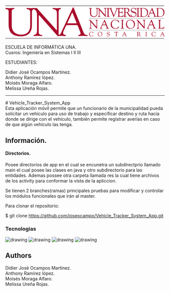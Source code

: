 
![Image](https://raw.githubusercontent.com/dennisbonilla/web-manager/master/repo-img/una-logo.png)

ESCUELA DE INFORMÁTICA UNA.<BR/>
Cusros: Ingeniería en Sistemas I II III

ESTUDIANTES:

Didier José Ocampos Martínez.<br>
Anthony Ramírez lópez.<br>
Moisés Moraga Alfaro.<br>
Melissa Ureña Rojas.<br>

<hr>
# Vehicle_Tracker_System_App<br>
Esta aplicación móvil permite que un funcionario de la municipalidad pueda solicitar un vehículo para uso de trabajo y especificar destino y ruta hacia donde se dirige con el vehículo, también permite registrar averías en caso de que algún vehículo las tenga.

## Información.

#### Directorios.
Posee directorios de app en el cual se encunetra un subdirectprio llamado main el cual posee las clases en java y otro subdirectorio para las entidades.
Ademas possee otra carpeta llamada res la cual tiene archivos de los activity para conformar la vista de la apliccion.

Se tienen 2 branches(ramas) principales pruebas para modificar y controlar los módulos funcionales que irán al master.


Para clonar el repositorio: 

$ git clone https://github.com/joseocampo/Vehicle_Tracker_System_App.git

### Tecnologias
<img src="http://eduinfinity.in/wp-content/uploads/2018/07/javascript.png" alt="drawing" width="110"/> <img src="https://pngimg.com/uploads/php/php_PNG3.png" alt="drawing" width="110"/> <img src="https://blog.irontec.com/wp-content/uploads/2016/01/apache.png" alt="drawing" width="110"/> <img src="https://toppng.com/public/uploads/preview/mysql-logo-11536003912o2fjzalzdb.png" alt="drawing" width="110"/>


## Authors
Didier José Ocampos Martínez.<br>
Anthony Ramírez lópez.<br>
Moisés Moraga Alfaro.<br>
Melissa Ureña Rojas.<br>

